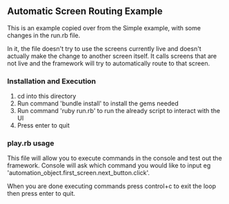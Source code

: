 ## Automatic Screen Routing Example

This is an example copied over from the Simple example, with some changes in the run.rb file.

In it, the file doesn't try to use the screens currently live and doesn't actually make the change to another screen itself.
It calls screens that are not live and the framework will try to automatically route to that screen.

### Installation and Execution

1. cd into this directory
2. Run command 'bundle install' to install the gems needed
3. Run command 'ruby run.rb' to run the already script to interact with the UI
4. Press enter to quit

### play.rb usage

This file will allow you to execute commands in the console and test out the framework.  Console will ask which command
you would like to input eg 'automation_object.first_screen.next_button.click'.

When you are done executing commands press control+c to exit the loop then press enter to quit.
